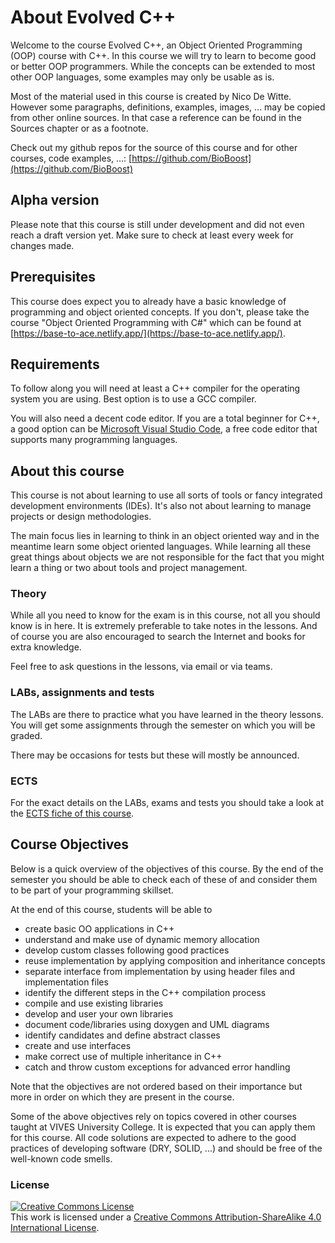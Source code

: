 # About Evolved C++

Welcome to the course Evolved C++, an Object Oriented Programming (OOP) course with C++. In this course we will try to learn to become good or better OOP programmers. While the concepts can be extended to most other OOP languages, some examples may only be usable as is.

Most of the material used in this course is created by Nico De Witte. However some paragraphs, definitions, examples, images, ... may be copied from other online sources. In that case a reference can be found in the Sources chapter or as a footnote.

Check out my github repos for the source of this course and for other courses, code examples, ...: [https://github.com/BioBoost](https://github.com/BioBoost)

## Alpha version

Please note that this course is still under development and did not even reach a draft version yet. Make sure to check at least every week for changes made.

## Prerequisites

This course does expect you to already have a basic knowledge of programming and object oriented concepts. If you don't, please take the course "Object Oriented Programming with C#" which can be found at [https://base-to-ace.netlify.app/](https://base-to-ace.netlify.app/).

## Requirements

To follow along you will need at least a C++ compiler for the operating system you are using. Best option is to use a GCC compiler.

You will also need a decent code editor. If you are a total beginner for C++, a good option can be [Microsoft Visual Studio Code](https://code.visualstudio.com/), a free code editor that supports many programming languages.

## About this course

This course is not about learning to use all sorts of tools or fancy integrated development environments (IDEs). It's also not about learning to manage projects or design methodologies.

The main focus lies in learning to think in an object oriented way and in the meantime learn some object oriented languages. While learning all these great things about objects we are not responsible for the fact that you might learn a thing or two about tools and project management.

### Theory

While all you need to know for the exam is in this course, not all you should know is in here. It is extremely preferable to take notes in the lessons. And of course you are also encouraged to search the Internet and books for extra knowledge.

Feel free to ask questions in the lessons, via email or via teams.

### LABs, assignments and tests

The LABs are there to practice what you have learned in the theory lessons. You will get some assignments through the semester on which you will be graded.

There may be occasions for tests but these will mostly be announced.

### ECTS

For the exact details on the LABs, exams and tests you should take a look at the [ECTS fiche of this course](http://onderwijsaanbod.vives-noord.be/syllabi/n/B3N069N.htm).

## Course Objectives

Below is a quick overview of the objectives of this course. By the end of the semester you should be able to check each of these of and consider them to be part of your programming skillset.

At the end of this course, students will be able to

* create basic OO applications in C++
* understand and make use of dynamic memory allocation
* develop custom classes following good practices
* reuse implementation by applying composition and inheritance concepts
* separate interface from implementation by using header files and implementation files
* identify the different steps in the C++ compilation process
* compile and use existing libraries
* develop and user your own libraries
* document code/libraries using doxygen and UML diagrams
* identify candidates and define abstract classes
* create and use interfaces
* make correct use of multiple inheritance in C++
* catch and throw custom exceptions for advanced error handling

Note that the objectives are not ordered based on their importance but more in order on which they are present in the course.

Some of the above objectives rely on topics covered in other courses taught at VIVES University College. It is expected that you can apply them for this course. All code solutions are expected to adhere to the good practices of developing software (DRY, SOLID, ...) and should be free of the well-known code smells.

### License

<a rel="license" href="http://creativecommons.org/licenses/by-sa/4.0/"><img alt="Creative Commons License" style="border-width:0" src="https://i.creativecommons.org/l/by-sa/4.0/88x31.png" /></a><br />This work is licensed under a <a rel="license" href="http://creativecommons.org/licenses/by-sa/4.0/">Creative Commons Attribution-ShareAlike 4.0 International License</a>.
